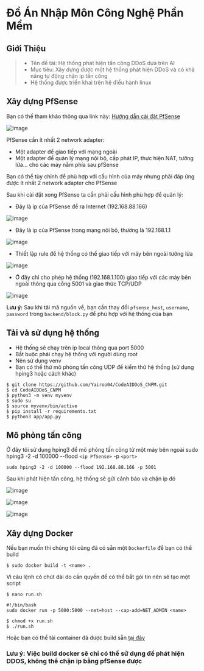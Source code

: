 # Đồ Án Nhập Môn Công Nghệ Phần Mềm
## Giới Thiệu
> - Tên đề tài: Hệ thống phát hiện tấn công DDoS dựa trên AI
> - Mục tiêu: Xây dựng được một hệ thống phát hiện DDoS và có khả năng tự động chặn ip tấn công
> - Hệ thống được triển khai trên hệ điều hành linux

## Xây dựng PfSense
Bạn có thể tham khảo thông qua link này: [Hướng dẫn cài đặt PfSense](https://thegioifirewall.com/pfsense-huong-dan-cai-dat-firewall-pfsense-len-vmware/)      

![image](https://github.com/user-attachments/assets/0975afb2-3b52-4a5f-a5b9-656b0360e012)

PfSense cần ít nhất 2 network adapter:
  - Một adapter để giao tiếp với mạng ngoài
  - Một adapter để quản lý mạng nội bộ, cấp phát IP, thực hiện NAT, tường lửa… cho các máy nằm phía sau pfSense    
    
Bạn có thể tùy chỉnh để phù hợp với cấu hình của máy nhưng phải đáp ứng được ít nhất 2 network adapter cho PfSense

Sau khi cài đặt xong PfSense ta cần phải cấu hình phù hợp để quản lý:
  - Đây là ip của PfSense để ra Internet (192.168.88.166)
    
  ![image](https://github.com/user-attachments/assets/5bc6f541-5361-4788-9f66-1138afc34148)

  - Đây là ip của PfSense trong mạng nội bộ, thường là 192.168.1.1
    
  ![image](https://github.com/user-attachments/assets/56f85cc3-9390-4a3c-a162-7fb9d213d2da)

  - Thiết lập rule để hệ thống có thể giao tiếp với máy bên ngoài tường lửa
    
  ![image](https://github.com/user-attachments/assets/6ab8aa07-e18b-4e67-a92e-2ae7ae87d615)

  - Ở đây chỉ cho phép hệ thống (192.168.1.100) giao tiếp với các máy bên ngoài thông qua cổng 5001 và giao thức TCP/UDP
    
  ![image](https://github.com/user-attachments/assets/953e5b2e-61e3-4961-b532-4fbfc5b5a85d)

**Lưu ý:** Sau khi tải mã nguồn về, bạn cần thay đổi `pfsense_host`, `username`, `password` trong `backend/block.py` để phù hợp với hệ thống của bạn

## Tải và sử dụng hệ thống

- Hệ thống sẽ chạy trên ip local thông qua port 5000
- Bắt buộc phải chạy hệ thống với người dùng root
- Nên sử dụng venv 
- Bạn có thể thử mô phỏng tấn công UDP để kiểm thử hệ thống (sử dụng hping3 hoặc cách khác)

```
$ git clone https://github.com/Yairoo04/CodeAIDDoS_CNPM.git
$ cd CodeAIDDoS_CNPM
$ python3 -m venv myvenv
$ sudo su
$ source myvenv/bin/active
$ pip install -r requirements.txt
$ python3 app/app.py
```

## Mô phỏng tấn công
Ở đây tôi sử dụng hping3 để mô phỏng tấn công từ một máy bên ngoài
sudo hping3 -2 -d 100000 --flood `<ip PfSense>` -p `<port>` 
```
sudo hping3 -2 -d 100000 --flood 192.168.88.166 -p 5001
```
Sau khi phát hiện tấn công, hệ thống sẽ gửi cảnh báo và chặn ip đó

![image](https://github.com/user-attachments/assets/cdfd564f-b9dc-4dd1-88be-e3da2240c54a)

![image](https://github.com/user-attachments/assets/4f8d0e85-e08e-4cde-b7f3-ad512d12110e)

![image](https://github.com/user-attachments/assets/1c76eed3-2b6a-43ff-a5cf-9d0ce6013637)

## Xây dựng Docker
Nếu bạn muốn thì chúng tôi cũng đã có sẵn một `Dockerfile` để bạn có thể build

```
$ sudo docker build -t <name> .
```

Vì câu lệnh có chút dài do cần quyền để có thể bắt gói tin nên sẽ tạo một script
```
$ nano run.sh
```
```
#!/bin/bash
sudo docker run -p 5000:5000 --net=host --cap-add=NET_ADMIN <name>
```
```
$ chmod +x run.sh
$ ./run.sh
```
Hoặc bạn có thể tải container đã được build sẵn [tại đây](https://hub.docker.com/repository/docker/ch1ll9uy/ddos_detector)
### **Lưu ý**: Việc build docker sẽ chỉ có thể sử dụng để phát hiện DDOS, không thể chặn ip bằng pfSense được
